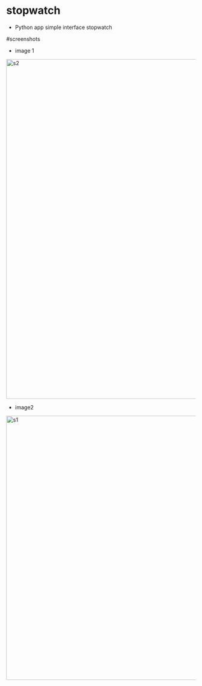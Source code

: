 # stopwatch
- Python app simple interface stopwatch 

#screenshots
- image 1
<img width="1600" height="900" alt="s2" src="https://github.com/user-attachments/assets/ee59ffbe-33f7-4169-8c81-c133f697e718" />

- image2
<img width="954" height="700" alt="s1" src="https://github.com/user-attachments/assets/e408b057-7070-4919-bfbf-9b115d16a439" />
